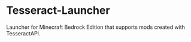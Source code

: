 # Tesseract-Launcher
Launcher for Minecraft Bedrock Edition that supports mods created with TesseractAPI.
